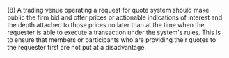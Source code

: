 (8) A trading venue operating a request for quote system should make public the firm bid and offer prices or actionable indications of interest and the depth attached to those prices no later than at the time when the requester is able to execute a transaction under the system's rules. This is to ensure that members or participants who are providing their quotes to the requester first are not put at a disadvantage.